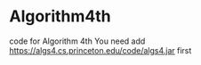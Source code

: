 # Algorithm4th
code for Algorithm 4th
You need add https://algs4.cs.princeton.edu/code/algs4.jar first
